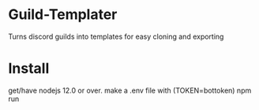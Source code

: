 # Guild-Templater
Turns discord guilds into templates for easy cloning and exporting

# Install
get/have nodejs 12.0 or over.
make a .env file with (TOKEN=bottoken)
npm run

